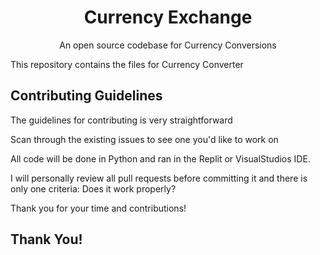 <h1 align="center">Currency Exchange</h1>

<p align="center"> An open source codebase for Currency Conversions
    <br/>
</p>


This repository contains the files for Currency Converter 


## Contributing Guidelines

The guidelines for contributing is very straightforward

Scan through the existing issues to see one you'd like to work on

All code will be done in Python and ran in the Replit or VisualStudios IDE. 

I will personally review all pull requests before committing it and there is only one criteria: Does it work properly?

Thank you for your time and contributions!

## Thank You!


